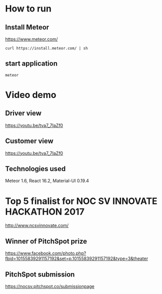 # How to run
## Install Meteor
https://www.meteor.com/
```
curl https://install.meteor.com/ | sh
```

## start application
```
meteor
```

# Video demo
## Driver view
https://youtu.be/tva7_7IaZf0

## Customer view
https://youtu.be/tva7_7IaZf0

## Technologies used
Meteor 1.6, React 16.2, Material-UI 0.19.4
# Top 5 finalist for NOC SV INNOVATE HACKATHON 2017
http://www.ncsvinnovate.com/

## Winner of PitchSpot prize
https://www.facebook.com/photo.php?fbid=10155839291157192&set=p.10155839291157192&type=3&theater

## PitchSpot submission
https://nocsv.pitchspot.co/submissionpage
